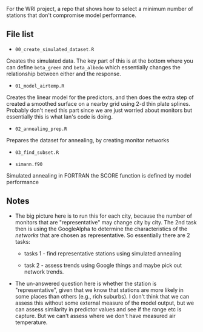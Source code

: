 For the WRI project, a repo that shows how to select a minimum number of stations
that don't compromise model performance.

## File list

* `00_create_simulated_dataset.R`

Creates the simulated data. The key part of this is at the bottom where you 
can define `beta_green` and `beta_albedo` which essentially changes the relationship 
between either and the response. 

* `01_model_airtemp.R`

Creates the linear model for the predictors, and then does the extra step of
created a smoothed surface on a nearby grid using 2-d thin plate splines. Probably
don't need this part since we are just worried about monitors but essentially 
this is what Ian's code is doing.

* `02_annealing_prep.R`

Prepares the dataset for annealing, by creating monitor networks

* `03_find_subset.R`


* `simann.f90`

Simulated annealing in FORTRAN
the SCORE function is defined by model performance 


## Notes

* The big picture here is to run this for each city, because the number of 
monitors that are "representative" may change city by city. The 2nd task then
is using the GoogleAlpha to determine the characteristics of the _networks_ that
are chosen as representative. So essentially there are 2 tasks: 
  
  * tasks 1 - find representative stations using simulated annealing
  
  * task 2 - assess trends using Google things and maybe pick out network trends.

* The un-answered question here is whether the station is "representative", given
that we know that stations are more likely in some places than others (e.g., 
rich suburbs). I don't think that we can assess this without some external measure
of the model output, but we can assess similarity in predictor values and see
if the range etc is capture. But we can't assess where we don't have measured
air temperature.